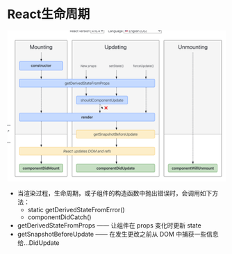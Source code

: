 # React生命周期

![React生命周期](../../media/lifecycles.png)

- 当渲染过程，生命周期，或子组件的构造函数中抛出错误时，会调用如下方法：
  - static getDerivedStateFromError()
  - componentDidCatch()
- getDerivedStateFromProps —— 让组件在 props 变化时更新 state
- getSnapshotBeforeUpdate —— 在发生更改之前从 DOM 中捕获一些信息给...DidUpdate